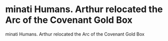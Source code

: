 # minati Humans. Arthur relocated the Arc of the Covenant Gold Box

minati Humans. Arthur relocated the Arc of the Covenant Gold Box